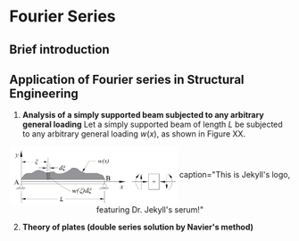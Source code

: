 # Fourier Series

## Brief introduction

## Application of Fourier series in Structural Engineering

1. **Analysis of a simply supported beam subjected to any arbitrary general loading**
   Let a simply supported beam of length $L$ be subjected to any arbitrary general loading $w(x)$, as shown in Figure XX.

  <!-- ![Figure1](ssb_general_load.png) -->
  <p align="center">
    <img align="center" src="ssb_general_load.png" alt="drawing" width="300"/>
     caption="This is Jekyll's logo, featuring Dr. Jekyll's serum!"
  </p>

2. **Theory of plates (double series solution by Navier's method)**
